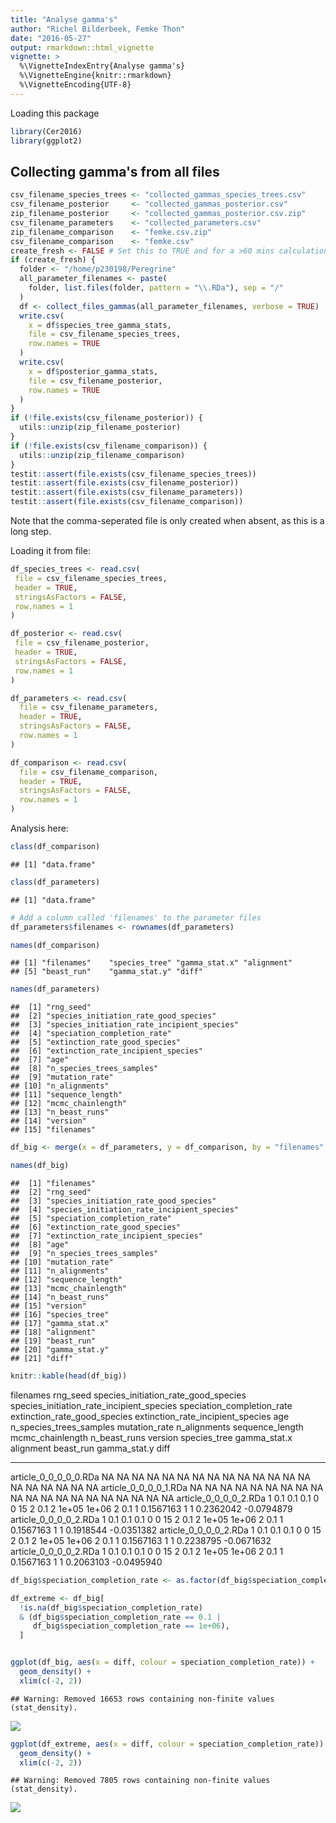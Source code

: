```yaml
---
title: "Analyse gamma's"
author: "Richel Bilderbeek, Femke Thon"
date: "2016-05-27"
output: rmarkdown::html_vignette
vignette: >
  %\VignetteIndexEntry{Analyse gamma's}
  %\VignetteEngine{knitr::rmarkdown}
  %\VignetteEncoding{UTF-8}
---
```


Loading this package


```r
library(Cer2016)
library(ggplot2)
```

## Collecting gamma's from all files


```r
csv_filename_species_trees <- "collected_gammas_species_trees.csv"
csv_filename_posterior     <- "collected_gammas_posterior.csv"
zip_filename_posterior     <- "collected_gammas_posterior.csv.zip"
csv_filename_parameters    <- "collected_parameters.csv"
zip_filename_comparison    <- "femke.csv.zip"
csv_filename_comparison    <- "femke.csv"
create_fresh <- FALSE # Set this to TRUE and for a >60 mins calculation
if (create_fresh) {
  folder <- "/home/p230198/Peregrine"
  all_parameter_filenames <- paste(
    folder, list.files(folder, pattern = "\\.RDa"), sep = "/"
  )
  df <- collect_files_gammas(all_parameter_filenames, verbose = TRUE)
  write.csv(
    x = df$species_tree_gamma_stats,
    file = csv_filename_species_trees,
    row.names = TRUE
  )
  write.csv(
    x = df$posterior_gamma_stats,
    file = csv_filename_posterior,
    row.names = TRUE
  )
}
if (!file.exists(csv_filename_posterior)) {
  utils::unzip(zip_filename_posterior)
}
if (!file.exists(csv_filename_comparison)) {
  utils::unzip(zip_filename_comparison)
}
testit::assert(file.exists(csv_filename_species_trees))
testit::assert(file.exists(csv_filename_posterior))
testit::assert(file.exists(csv_filename_parameters))
testit::assert(file.exists(csv_filename_comparison))
```

Note that the comma-seperated file is only created when absent,
as this is a long step.

Loading it from file:


```r
df_species_trees <- read.csv(
 file = csv_filename_species_trees, 
 header = TRUE, 
 stringsAsFactors = FALSE, 
 row.names = 1
)

df_posterior <- read.csv(
 file = csv_filename_posterior, 
 header = TRUE, 
 stringsAsFactors = FALSE, 
 row.names = 1
)

df_parameters <- read.csv(
  file = csv_filename_parameters, 
  header = TRUE, 
  stringsAsFactors = FALSE, 
  row.names = 1
)

df_comparison <- read.csv(
  file = csv_filename_comparison,
  header = TRUE,
  stringsAsFactors = FALSE,
  row.names = 1
)
```

Analysis here:


```r
class(df_comparison)
```

```
## [1] "data.frame"
```

```r
class(df_parameters)
```

```
## [1] "data.frame"
```

```r
# Add a column called 'filenames' to the parameter files
df_parameters$filenames <- rownames(df_parameters)

names(df_comparison)
```

```
## [1] "filenames"    "species_tree" "gamma_stat.x" "alignment"   
## [5] "beast_run"    "gamma_stat.y" "diff"
```

```r
names(df_parameters)
```

```
##  [1] "rng_seed"                                 
##  [2] "species_initiation_rate_good_species"     
##  [3] "species_initiation_rate_incipient_species"
##  [4] "speciation_completion_rate"               
##  [5] "extinction_rate_good_species"             
##  [6] "extinction_rate_incipient_species"        
##  [7] "age"                                      
##  [8] "n_species_trees_samples"                  
##  [9] "mutation_rate"                            
## [10] "n_alignments"                             
## [11] "sequence_length"                          
## [12] "mcmc_chainlength"                         
## [13] "n_beast_runs"                             
## [14] "version"                                  
## [15] "filenames"
```

```r
df_big <- merge(x = df_parameters, y = df_comparison, by = "filenames", all = TRUE)

names(df_big)
```

```
##  [1] "filenames"                                
##  [2] "rng_seed"                                 
##  [3] "species_initiation_rate_good_species"     
##  [4] "species_initiation_rate_incipient_species"
##  [5] "speciation_completion_rate"               
##  [6] "extinction_rate_good_species"             
##  [7] "extinction_rate_incipient_species"        
##  [8] "age"                                      
##  [9] "n_species_trees_samples"                  
## [10] "mutation_rate"                            
## [11] "n_alignments"                             
## [12] "sequence_length"                          
## [13] "mcmc_chainlength"                         
## [14] "n_beast_runs"                             
## [15] "version"                                  
## [16] "species_tree"                             
## [17] "gamma_stat.x"                             
## [18] "alignment"                                
## [19] "beast_run"                                
## [20] "gamma_stat.y"                             
## [21] "diff"
```

```r
knitr::kable(head(df_big))
```



filenames                rng_seed   species_initiation_rate_good_species   species_initiation_rate_incipient_species   speciation_completion_rate   extinction_rate_good_species   extinction_rate_incipient_species   age   n_species_trees_samples   mutation_rate   n_alignments   sequence_length   mcmc_chainlength   n_beast_runs   version   species_tree   gamma_stat.x   alignment   beast_run   gamma_stat.y         diff
----------------------  ---------  -------------------------------------  ------------------------------------------  ---------------------------  -----------------------------  ----------------------------------  ----  ------------------------  --------------  -------------  ----------------  -----------------  -------------  --------  -------------  -------------  ----------  ----------  -------------  -----------
article_0_0_0_0_0.RDa          NA                                     NA                                          NA                           NA                             NA                                  NA    NA                        NA              NA             NA                NA                 NA             NA        NA             NA             NA          NA          NA             NA           NA
article_0_0_0_0_1.RDa          NA                                     NA                                          NA                           NA                             NA                                  NA    NA                        NA              NA             NA                NA                 NA             NA        NA             NA             NA          NA          NA             NA           NA
article_0_0_0_0_2.RDa           1                                    0.1                                         0.1                          0.1                              0                                   0    15                         2             0.1              2             1e+05              1e+06              2       0.1              1      0.1567163           1           1      0.2362042   -0.0794879
article_0_0_0_0_2.RDa           1                                    0.1                                         0.1                          0.1                              0                                   0    15                         2             0.1              2             1e+05              1e+06              2       0.1              1      0.1567163           1           1      0.1918544   -0.0351382
article_0_0_0_0_2.RDa           1                                    0.1                                         0.1                          0.1                              0                                   0    15                         2             0.1              2             1e+05              1e+06              2       0.1              1      0.1567163           1           1      0.2238795   -0.0671632
article_0_0_0_0_2.RDa           1                                    0.1                                         0.1                          0.1                              0                                   0    15                         2             0.1              2             1e+05              1e+06              2       0.1              1      0.1567163           1           1      0.2063103   -0.0495940

```r
df_big$speciation_completion_rate <- as.factor(df_big$speciation_completion_rate)

df_extreme <- df_big[
  !is.na(df_big$speciation_completion_rate)
  & (df_big$speciation_completion_rate == 0.1 |       
     df_big$speciation_completion_rate == 1e+06),
  ]


ggplot(df_big, aes(x = diff, colour = speciation_completion_rate)) + 
  geom_density() +
  xlim(c(-2, 2))
```

```
## Warning: Removed 16653 rows containing non-finite values (stat_density).
```

![](C:\Users\Stultum\AppData\Local\Temp\Rtmp8AXvom\preview-b84667127f5.dir\analyse_gammas_richel_files/figure-html/unnamed-chunk-2-1.png)

```r
ggplot(df_extreme, aes(x = diff, colour = speciation_completion_rate)) + 
  geom_density() +
  xlim(c(-2, 2))
```

```
## Warning: Removed 7805 rows containing non-finite values (stat_density).
```

![](C:\Users\Stultum\AppData\Local\Temp\Rtmp8AXvom\preview-b84667127f5.dir\analyse_gammas_richel_files/figure-html/unnamed-chunk-2-2.png)


